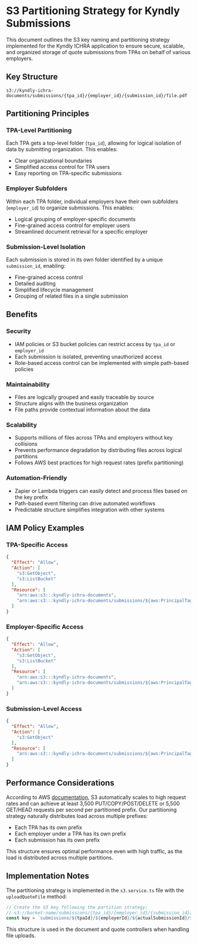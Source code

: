 # S3 Partitioning Strategy for Kyndly Submissions

This document outlines the S3 key naming and partitioning strategy implemented for the Kyndly ICHRA application to ensure secure, scalable, and organized storage of quote submissions from TPAs on behalf of various employers.

## Key Structure

```
s3://kyndly-ichra-documents/submissions/{tpa_id}/{employer_id}/{submission_id}/file.pdf
```

## Partitioning Principles

### TPA-Level Partitioning
Each TPA gets a top-level folder (`tpa_id`), allowing for logical isolation of data by submitting organization. This enables:
- Clear organizational boundaries
- Simplified access control for TPA users
- Easy reporting on TPA-specific submissions

### Employer Subfolders
Within each TPA folder, individual employers have their own subfolders (`employer_id`) to organize submissions. This enables:
- Logical grouping of employer-specific documents
- Fine-grained access control for employer users
- Streamlined document retrieval for a specific employer

### Submission-Level Isolation
Each submission is stored in its own folder identified by a unique `submission_id`, enabling:
- Fine-grained access control
- Detailed auditing
- Simplified lifecycle management
- Grouping of related files in a single submission

## Benefits

### Security
- IAM policies or S3 bucket policies can restrict access by `tpa_id` or `employer_id`
- Each submission is isolated, preventing unauthorized access
- Role-based access control can be implemented with simple path-based policies

### Maintainability
- Files are logically grouped and easily traceable by source
- Structure aligns with the business organization
- File paths provide contextual information about the data

### Scalability
- Supports millions of files across TPAs and employers without key collisions
- Prevents performance degradation by distributing files across logical partitions
- Follows AWS best practices for high request rates (prefix partitioning)

### Automation-Friendly
- Zapier or Lambda triggers can easily detect and process files based on the key prefix
- Path-based event filtering can drive automated workflows
- Predictable structure simplifies integration with other systems

## IAM Policy Examples

### TPA-Specific Access

```json
{
  "Effect": "Allow",
  "Action": [
    "s3:GetObject",
    "s3:ListBucket"
  ],
  "Resource": [
    "arn:aws:s3:::kyndly-ichra-documents",
    "arn:aws:s3:::kyndly-ichra-documents/submissions/${aws:PrincipalTag/tpa_id}/*"
  ]
}
```

### Employer-Specific Access

```json
{
  "Effect": "Allow",
  "Action": [
    "s3:GetObject",
    "s3:ListBucket"
  ],
  "Resource": [
    "arn:aws:s3:::kyndly-ichra-documents",
    "arn:aws:s3:::kyndly-ichra-documents/submissions/${aws:PrincipalTag/tpa_id}/${aws:PrincipalTag/employer_id}/*"
  ]
}
```

### Submission-Level Access

```json
{
  "Effect": "Allow",
  "Action": [
    "s3:GetObject"
  ],
  "Resource": [
    "arn:aws:s3:::kyndly-ichra-documents/submissions/${aws:PrincipalTag/tpa_id}/${aws:PrincipalTag/employer_id}/${submission_id}/*"
  ]
}
```

## Performance Considerations

According to AWS [documentation](https://docs.aws.amazon.com/AmazonS3/latest/userguide/optimizing-performance.html), S3 automatically scales to high request rates and can achieve at least 3,500 PUT/COPY/POST/DELETE or 5,500 GET/HEAD requests per second per partitioned prefix. Our partitioning strategy naturally distributes load across multiple prefixes:

- Each TPA has its own prefix
- Each employer under a TPA has its own prefix
- Each submission has its own prefix

This structure ensures optimal performance even with high traffic, as the load is distributed across multiple partitions.

## Implementation Notes

The partitioning strategy is implemented in the `s3.service.ts` file with the `uploadQuoteFile` method:

```typescript
// Create the S3 key following the partition strategy:
// s3://bucket-name/submissions/{tpa_id}/{employer_id}/{submission_id}/file.pdf
const key = `submissions/${tpaId}/${employerId}/${actualSubmissionId}/${fileName}`;
```

This structure is used in the document and quote controllers when handling file uploads. 